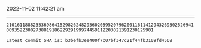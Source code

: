 2022-11-02 11:42:21 am

---

`21016118882353698641529826248295602059520796200116114129432693025269410093522300273881918622929199974459112203021391230125901`

`Latest commit SHA is: b3befb3ee400f7c07bf347c21f44fb3109fd4568 `
